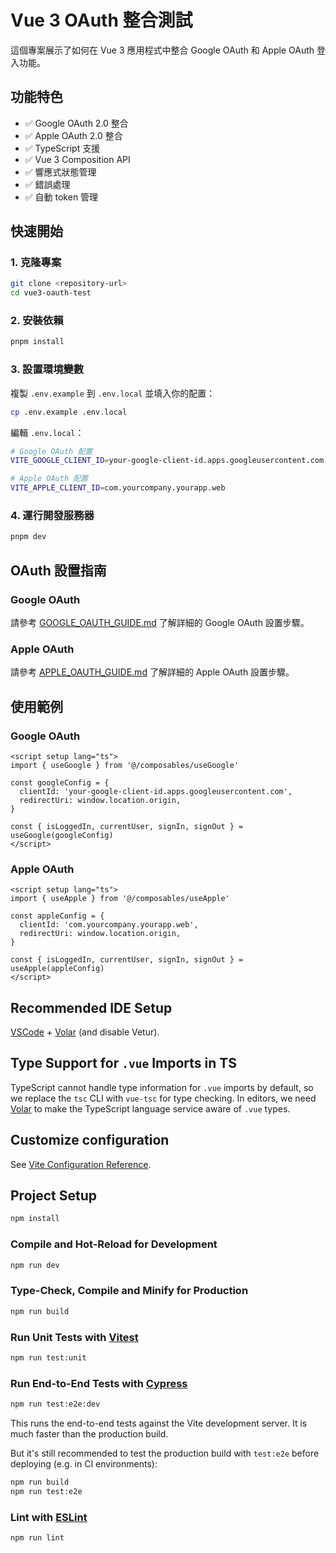 # Vue 3 OAuth 整合測試

這個專案展示了如何在 Vue 3 應用程式中整合 Google OAuth 和 Apple OAuth 登入功能。

## 功能特色

- ✅ Google OAuth 2.0 整合
- ✅ Apple OAuth 2.0 整合
- ✅ TypeScript 支援
- ✅ Vue 3 Composition API
- ✅ 響應式狀態管理
- ✅ 錯誤處理
- ✅ 自動 token 管理

## 快速開始

### 1. 克隆專案

```bash
git clone <repository-url>
cd vue3-oauth-test
```

### 2. 安裝依賴

```bash
pnpm install
```

### 3. 設置環境變數

複製 `.env.example` 到 `.env.local` 並填入你的配置：

```bash
cp .env.example .env.local
```

編輯 `.env.local`：

```bash
# Google OAuth 配置
VITE_GOOGLE_CLIENT_ID=your-google-client-id.apps.googleusercontent.com

# Apple OAuth 配置
VITE_APPLE_CLIENT_ID=com.yourcompany.yourapp.web
```

### 4. 運行開發服務器

```bash
pnpm dev
```

## OAuth 設置指南

### Google OAuth

請參考 [GOOGLE_OAUTH_GUIDE.md](./GOOGLE_OAUTH_GUIDE.md) 了解詳細的 Google OAuth 設置步驟。

### Apple OAuth

請參考 [APPLE_OAUTH_GUIDE.md](./APPLE_OAUTH_GUIDE.md) 了解詳細的 Apple OAuth 設置步驟。

## 使用範例

### Google OAuth

```vue
<script setup lang="ts">
import { useGoogle } from '@/composables/useGoogle'

const googleConfig = {
  clientId: 'your-google-client-id.apps.googleusercontent.com',
  redirectUri: window.location.origin,
}

const { isLoggedIn, currentUser, signIn, signOut } = useGoogle(googleConfig)
</script>
```

### Apple OAuth

```vue
<script setup lang="ts">
import { useApple } from '@/composables/useApple'

const appleConfig = {
  clientId: 'com.yourcompany.yourapp.web',
  redirectUri: window.location.origin,
}

const { isLoggedIn, currentUser, signIn, signOut } = useApple(appleConfig)
</script>
```

## Recommended IDE Setup

[VSCode](https://code.visualstudio.com/) + [Volar](https://marketplace.visualstudio.com/items?itemName=Vue.volar) (and disable Vetur).

## Type Support for `.vue` Imports in TS

TypeScript cannot handle type information for `.vue` imports by default, so we replace the `tsc` CLI with `vue-tsc` for type checking. In editors, we need [Volar](https://marketplace.visualstudio.com/items?itemName=Vue.volar) to make the TypeScript language service aware of `.vue` types.

## Customize configuration

See [Vite Configuration Reference](https://vite.dev/config/).

## Project Setup

```sh
npm install
```

### Compile and Hot-Reload for Development

```sh
npm run dev
```

### Type-Check, Compile and Minify for Production

```sh
npm run build
```

### Run Unit Tests with [Vitest](https://vitest.dev/)

```sh
npm run test:unit
```

### Run End-to-End Tests with [Cypress](https://www.cypress.io/)

```sh
npm run test:e2e:dev
```

This runs the end-to-end tests against the Vite development server.
It is much faster than the production build.

But it's still recommended to test the production build with `test:e2e` before deploying (e.g. in CI environments):

```sh
npm run build
npm run test:e2e
```

### Lint with [ESLint](https://eslint.org/)

```sh
npm run lint
```

